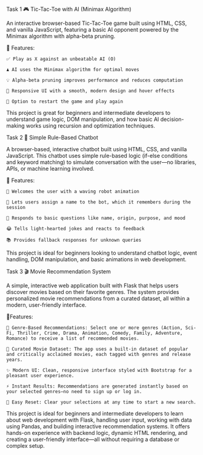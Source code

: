 Task 1
🎮 Tic-Tac-Toe with AI (Minimax Algorithm)

An interactive browser-based Tic-Tac-Toe game built using HTML, CSS, and vanilla JavaScript, featuring a basic AI opponent powered by the Minimax algorithm with alpha-beta pruning.

🧠 Features:

    ✅ Play as X against an unbeatable AI (O)

    ♟️ AI uses the Minimax algorithm for optimal moves

    💡 Alpha-beta pruning improves performance and reduces computation

    🎨 Responsive UI with a smooth, modern design and hover effects

    🔁 Option to restart the game and play again

This project is great for beginners and intermediate developers to understand game logic, DOM manipulation, and how basic AI decision-making works using recursion and optimization techniques.


Task 2
💬 Simple Rule-Based Chatbot

A browser-based, interactive chatbot built using HTML, CSS, and vanilla JavaScript. This chatbot uses simple rule-based logic (if-else conditions and keyword matching) to simulate conversation with the user—no libraries, APIs, or machine learning involved.

🔧 Features:

    👋 Welcomes the user with a waving robot animation

    🤖 Lets users assign a name to the bot, which it remembers during the session

    🧠 Responds to basic questions like name, origin, purpose, and mood

    😂 Tells light-hearted jokes and reacts to feedback

    📚 Provides fallback responses for unknown queries

This project is ideal for beginners looking to understand chatbot logic, event handling, DOM manipulation, and basic animations in web development.

Task 3
🎬 Movie Recommendation System

A simple, interactive web application built with Flask that helps users discover movies based on their favorite genres. The system provides personalized movie recommendations from a curated dataset, all within a modern, user-friendly interface.

🔧Features:

    🎯 Genre-Based Recommendations: Select one or more genres (Action, Sci-Fi, Thriller, Crime, Drama, Animation, Comedy, Family, Adventure, Romance) to receive a list of recommended movies.
    
    🎥 Curated Movie Dataset: The app uses a built-in dataset of popular and critically acclaimed movies, each tagged with genres and release years.
    
    ✨ Modern UI: Clean, responsive interface styled with Bootstrap for a pleasant user experience.
    
    ⚡ Instant Results: Recommendations are generated instantly based on your selected genres—no need to sign up or log in.
    
    🔄 Easy Reset: Clear your selections at any time to start a new search.
    
This project is ideal for beginners and intermediate developers to learn about web development with Flask, handling user input, working with data using Pandas, and building interactive recommendation systems. It offers hands-on experience with backend logic, dynamic HTML rendering, and creating a user-friendly interface—all without requiring a database or complex setup.
